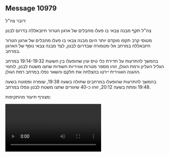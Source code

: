 ## Message 10979

דובר צה"ל:

צה"ל תקף מבנה צבאי בו פעלו מחבלים של ארגון הטרור חיזבאללה בדרום לבנון

מטוסי קרב תקפו מוקדם יותר היום מבנה צבאי בו פעלו מחבלים של ארגון הטרור חיזבאללה במרחב אל-מטמורה שבדרום לבנון, לצד מבנה צבאי נוסף של הארגון במרחב.

בהמשך להתרעות על חדירת כלי טיס עוין שהופעלו בין השעות 19:14-19:32 במרחב הגליל העליון ורמת הגולן, זוהו מספר מטרות אוויריות חשודות שחצו משטח לבנון, לוחמי ההגנה האווירית יירטו בהצלחה את חלקם והשאר נפלו במרחב רמת הגולן.

בהמשך להתרעות שהופעלו במרחבים שתולה בשעה 19:38, שומרה ופסוטה בשעה 19:48 ומתת בשעה 20:12, זוהו כ-40 שיגורים שחצו משטח לבנון ונפלו במרחב.

מצורף תיעוד מהתקיפות:

![Video](https://data.iron-swords.co.il/2024/August/20/10979/10979_media.mp4)
